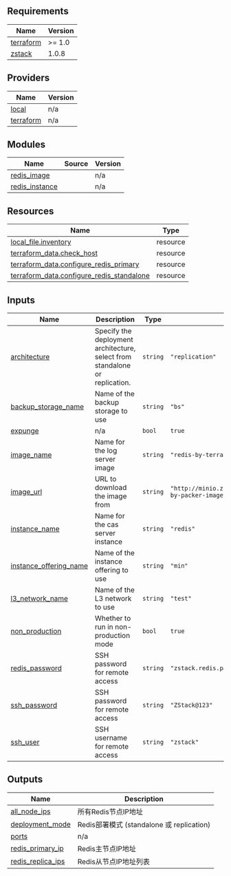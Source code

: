 <!-- BEGIN_TF_DOCS -->
## Requirements

| Name | Version |
|------|---------|
| <a name="requirement_terraform"></a> [terraform](#requirement\_terraform) | >= 1.0 |
| <a name="requirement_zstack"></a> [zstack](#requirement\_zstack) | 1.0.8 |

## Providers

| Name | Version |
|------|---------|
| <a name="provider_local"></a> [local](#provider\_local) | n/a |
| <a name="provider_terraform"></a> [terraform](#provider\_terraform) | n/a |

## Modules

| Name | Source | Version |
|------|--------|---------|
| <a name="module_redis_image"></a> [redis\_image](#module\_redis\_image) |  | n/a |
| <a name="module_redis_instance"></a> [redis\_instance](#module\_redis\_instance) |  | n/a |

## Resources

| Name | Type |
|------|------|
| [local_file.inventory](https://registry.terraform.io/providers/hashicorp/local/latest/docs/resources/file) | resource |
| [terraform_data.check_host](https://registry.terraform.io/providers/hashicorp/terraform/latest/docs/resources/data) | resource |
| [terraform_data.configure_redis_primary](https://registry.terraform.io/providers/hashicorp/terraform/latest/docs/resources/data) | resource |
| [terraform_data.configure_redis_standalone](https://registry.terraform.io/providers/hashicorp/terraform/latest/docs/resources/data) | resource |

## Inputs

| Name | Description | Type | Default | Required |
|------|-------------|------|---------|:--------:|
| <a name="input_architecture"></a> [architecture](#input\_architecture) | Specify the deployment architecture, select from standalone or replication. | `string` | `"replication"` | no |
| <a name="input_backup_storage_name"></a> [backup\_storage\_name](#input\_backup\_storage\_name) | Name of the backup storage to use | `string` | `"bs"` | no |
| <a name="input_expunge"></a> [expunge](#input\_expunge) | n/a | `bool` | `true` | no |
| <a name="input_image_name"></a> [image\_name](#input\_image\_name) | Name for the log server image | `string` | `"redis-by-terraform"` | no |
| <a name="input_image_url"></a> [image\_url](#input\_image\_url) | URL to download the image from | `string` | `"http://minio.zstack.io:9000/packer/redis-by-packer-image-compressed.qcow2"` | no |
| <a name="input_instance_name"></a> [instance\_name](#input\_instance\_name) | Name for the cas server instance | `string` | `"redis"` | no |
| <a name="input_instance_offering_name"></a> [instance\_offering\_name](#input\_instance\_offering\_name) | Name of the instance offering to use | `string` | `"min"` | no |
| <a name="input_l3_network_name"></a> [l3\_network\_name](#input\_l3\_network\_name) | Name of the L3 network to use | `string` | `"test"` | no |
| <a name="input_non_production"></a> [non\_production](#input\_non\_production) | Whether to run in non-production mode | `bool` | `true` | no |
| <a name="input_redis_password"></a> [redis\_password](#input\_redis\_password) | SSH password for remote access | `string` | `"zstack.redis.password"` | no |
| <a name="input_ssh_password"></a> [ssh\_password](#input\_ssh\_password) | SSH password for remote access | `string` | `"ZStack@123"` | no |
| <a name="input_ssh_user"></a> [ssh\_user](#input\_ssh\_user) | SSH username for remote access | `string` | `"zstack"` | no |

## Outputs

| Name | Description |
|------|-------------|
| <a name="output_all_node_ips"></a> [all\_node\_ips](#output\_all\_node\_ips) | 所有Redis节点IP地址 |
| <a name="output_deployment_mode"></a> [deployment\_mode](#output\_deployment\_mode) | Redis部署模式 (standalone 或 replication) |
| <a name="output_ports"></a> [ports](#output\_ports) | n/a |
| <a name="output_redis_primary_ip"></a> [redis\_primary\_ip](#output\_redis\_primary\_ip) | Redis主节点IP地址 |
| <a name="output_redis_replica_ips"></a> [redis\_replica\_ips](#output\_redis\_replica\_ips) | Redis从节点IP地址列表 |
<!-- END_TF_DOCS -->